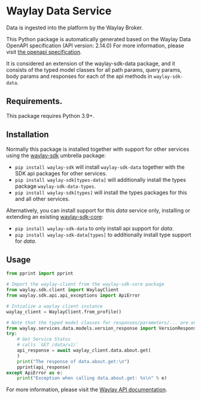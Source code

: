 # Waylay Data Service
Data is ingested into the platform by the Waylay Broker.

This Python package is automatically generated based on the 
Waylay Data OpenAPI specification (API version: 2.14.0)
For more information, please visit [the openapi specification](https://docs.waylay.io/openapi/public/redocly/data.html).

It is considered an extension of the waylay-sdk-data package, and it consists of the typed model classes for all path params, query params, body params and responses for each of the api methods in `waylay-sdk-data`.

## Requirements.
This package requires Python 3.9+.

## Installation

Normally this package is installed together with support for other services using the [waylay-sdk](https://pypi.org/project/waylay-sdk/) umbrella package:
* `pip install waylay-sdk` will install `waylay-sdk-data` together with the SDK api packages for other services.
* `pip install waylay-sdk[types-data]` will additionally install the types package `waylay-sdk-data-types`.
* `pip install waylay-sdk[types]` will install the types packages for this and all other services.

Alternatively, you can install support for this _data_ service only, installing or extending an existing [waylay-sdk-core](https://pypi.org/project/waylay-sdk-core/):

- `pip install waylay-sdk-data` to only install api support for _data_.
- `pip install waylay-sdk-data[types]` to additionally install type support for _data_.

## Usage

```python
from pprint import pprint

# Import the waylay-client from the waylay-sdk-core package
from waylay.sdk.client import WaylayClient
from waylay.sdk.api.api_exceptions import ApiError

# Intialize a waylay client instance
waylay_client = WaylayClient.from_profile()

# Note that the typed model classes for responses/parameters/... are only available when `waylay-sdk-data-types` is installed
from waylay.services.data.models.version_response import VersionResponse
try:
    # Get Service Status
    # calls `GET /data/v1/`
    api_response = await waylay_client.data.about.get(
    )
    print("The response of data.about.get:\n")
    pprint(api_response)
except ApiError as e:
    print("Exception when calling data.about.get: %s\n" % e)
```


For more information, please visit the [Waylay API documentation](https://docs.waylay.io/#/api/?id=software-development-kits).
